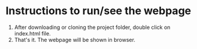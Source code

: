 #  Instructions to run/see the webpage

1. After downloading or cloning the project folder, double click on index.html file.
2. That's it. The webpage will be shown in browser.
